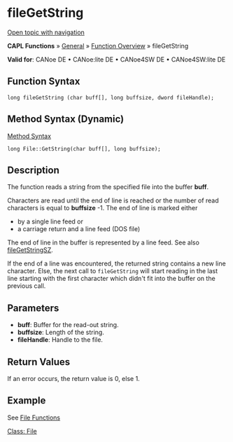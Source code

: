 # fileGetString

[Open topic with navigation](../../../../../CANoeDEFamily.htm#Topics/CAPLFunctions/Other/Functions/CAPLfunctionFileGetString.md)

**CAPL Functions** » [General](../CAPLGeneralStartPage.md) » [Function Overview](../CAPLfunctionsGeneralOverview.md) » fileGetString

**Valid for**: CANoe DE • CANoe:lite DE • CANoe4SW DE • CANoe4SW:lite DE

## Function Syntax

```plaintext
long fileGetString (char buff[], long buffsize, dword fileHandle);
```

## Method Syntax (Dynamic)

[Method Syntax](../../../Shared/CAPL/General/ClassesAndObjects.md)

```plaintext
long File::GetString(char buff[], long buffsize);
```

## Description

The function reads a string from the specified file into the buffer **buff**.

Characters are read until the end of line is reached or the number of read characters is equal to **buffsize** -1. The end of line is marked either

- by a single line feed or
- a carriage return and a line feed (DOS file)

The end of line in the buffer is represented by a line feed. See also [fileGetStringSZ](CAPLfunctionFileGetStringSZ.md).

If the end of a line was encountered, the returned string contains a new line character. Else, the next call to `fileGetString` will start reading in the last line starting with the first character which didn't fit into the buffer on the previous call.

## Parameters

- **buff**: Buffer for the read-out string.
- **buffsize**: Length of the string.
- **fileHandle**: Handle to the file.

## Return Values

If an error occurs, the return value is 0, else 1.

## Example

See [File Functions](CAPLfunctionsExapmleFileFunctions.md)

[Class: File](../../ObjectOrientedProg/CAPLfunctionsOOPFile.md)
